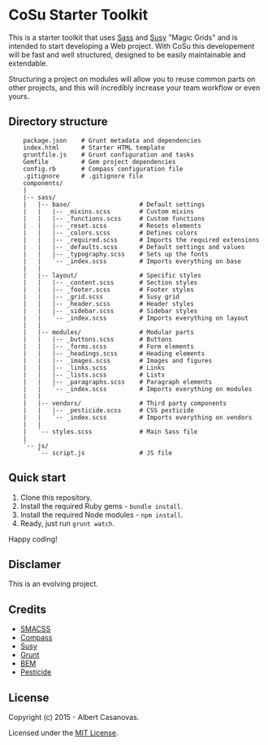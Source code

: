 CoSu Starter Toolkit
==========================

This is a starter toolkit that uses [Sass](http://sass-lang.com/) and [Susy](http://susy.oddbird.net/) "Magic Grids" and is intended to start developing a Web project.
With CoSu this developement will be fast and well structured, designed to be easily maintainable and extendable.

Structuring a project on modules will allow you to reuse common parts on other projects, and this will incredibly increase your team workflow or even yours.

Directory structure
-------------------
```
    package.json	# Grunt metadata and dependencies
    index.html		# Starter HTML template
    gruntfile.js	# Grunt configuration and tasks
	Gemfile			# Gem project dependencies
	config.rb		# Compass configuration file
	.gitignore		# .gitignore file
	components/
	|
	|-- sass/
	|   |-- base/					# Default settings
	|	|	|-- _mixins.scss 		# Custom mixins
	|	|	|-- _functions.scss 	# Custom functions
	|	|	|-- _reset.scss			# Resets elements
	|	|	|-- _colors.scss 		# Defines colors
	|	|	|-- _required.scss 		# Imports the required extensions
	|	|	|-- _defaults.scss		# Default settings and values
	|	|	|-- _typography.scss	# Sets up the fonts
	|	|	`-- _index.scss 		# Imports everything on base
	|	|
	|   |-- layout/					# Specific styles
	|	|	|-- _content.scss		# Section styles
	|	|	|-- _footer.scss		# Footer styles
	|	|	|-- _grid.scss			# Susy grid
	|	|	|-- _header.scss		# Header styles
	|	|	|-- _sidebar.scss		# Sidebar styles
	|	|	`-- _index.scss 		# Imports everything on layout
	|	|
	|   |-- modules/				# Modular parts
	|	|	|-- _buttons.scss		# Buttons
	|	|	|-- _forms.scss			# Form elements
	|	|	|-- _headings.scss		# Heading elements
	|	|	|-- _images.scss		# Images and figures
	|	|	|-- _links.scss			# Links
	|	|	|-- _lists.scss			# Lists
	|	|	|-- _paragraphs.scss	# Paragraph elements
	|	|	`-- _index.scss 		# Imports everything on modules
	|	|
	|   |-- vendors/				# Third party components
	|	|	|-- _pesticide.scss		# CSS pesticide
	|	|	`-- _index.scss 		# Imports everything on vendors
	|	|
	|   `-- styles.scss 			# Main Sass file
	|
	`-- js/
		`-- script.js 				# JS file
```

Quick start
-----------
1. Clone this repository.
2. Install the required Ruby gems - `bundle install`.
3. Install the required Node modules - `npm install`.
4. Ready, just run `grunt watch`.

Happy coding!

Disclamer
---------
This is an evolving project.

Credits
-------
- [SMACSS](https://smacss.com/)
- [Compass](https://github.com/Compass/compass)
- [Susy](https://github.com/ericam/susy)
- [Grunt](https://github.com/gruntjs/grunt)
- [BEM](http://csswizardry.com/2013/01/mindbemding-getting-your-head-round-bem-syntax/)
- [Pesticide](https://github.com/mrmrs/pesticide)

License
-------
Copyright (c) 2015 - Albert Casanovas.

Licensed under the [MIT License](https://github.com/acasanovas/cosu-starter/blob/master/LICENSE).